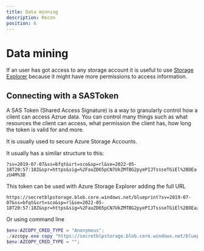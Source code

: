 ```yaml
---
title: Data minning
description: Recon
position: 6
---
```


# Data mining

If an user has got access to any storage account it is useful to use [Storage Explorer](https://github.com/microsoft/AzureStorageExplorer) because it might have more permissions to access information.

## Connecting with a SASToken

A SAS Token (Shared Access Signature) is a way to granularly control how a client can access Azrue data. You can control many things such as what resources the client can access, what permission the client has, how long the token is valid for and more.

It is usually used to secure Azure Storage Accounts.

It usually has a similar structure to this:

`?sv=2019-07-07&ss=bfqt&srt=sco&sp=rl&se=2022-05-18T20:57:18Z&spr=https&sig=%2FauZD65pCN7UkZMTBG2pyePIJTssseTGiEl%2BOEazU4M%3D`

This token can be used with Azure Storage Explorer adding the full URL

```
https://secretblpstorage.blob.core.windows.net/blueprint?sv=2019-07-07&ss=bfqt&srt=sco&sp=rl&se=2022-05-18T20:57:18Z&spr=https&sig=%2FauZD65pCN7UkZMTBG2pyePIJTssseTGiEl%2BOEazU4M%3D
```

Or using command line

```powershell
$env:AZCOPY_CRED_TYPE = "Anonymous";
./azcopy.exe copy "https://secretblpstorage.blob.core.windows.net/blueprint/reader.txt?sv=2019-07-07&ss=bfqt&srt=sco&sp=rl&se=2022-05-18T20%3A57%3A18Z&spr=https&sig=%2FauZD65pCN7UkZMTBG2pyePIJTssseTGiEl%2BOEazU4M%3D" "C:\Users\STUDEN~1\AppData\Local\Temp\2\16503169292451\reader.txt" --overwrite=prompt --check-md5 FailIfDifferent --from-to=BlobLocal --blob-type BlockBlob --recursive;
$env:AZCOPY_CRED_TYPE = "";
```
